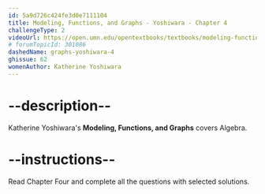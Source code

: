```yaml
---
id: 5a9d726c424fe3d0e7111104
title: Modeling, Functions, and Graphs - Yoshiwara - Chapter 4
challengeType: 2
videoUrl: https://open.umn.edu/opentextbooks/textbooks/modeling-functions-and-graphs
# forumTopicId: 301086
dashedName: graphs-yoshiwara-4
ghissue: 62
womenAuthor: Katherine Yoshiwara 
---
```


# --description--

Katherine Yoshiwara's __Modeling, Functions, and Graphs__ covers Algebra.

# --instructions--

Read Chapter Four and complete all the questions with selected solutions.